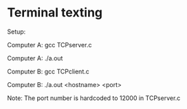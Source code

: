 # Terminal texting


Setup:

Computer A: gcc TCPserver.c

Computer A: ./a.out


Computer B: gcc TCPclient.c

Computer B: ./a.out \<hostname\> \<port\>

  Note: The port number is hardcoded to 12000 in TCPserver.c
